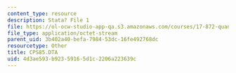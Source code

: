 ```yaml
---
content_type: resource
description: Stata? File 1
file: https://ol-ocw-studio-app-qa.s3.amazonaws.com/courses/17-872-quantitative-research-in-political-science-and-public-policy-spring-2004/4d3ae593b92359165d1c2206a223639c_CPS85.DTA
file_type: application/octet-stream
parent_uid: 3b402a40-befa-7984-53dc-16fe492768dc
resourcetype: Other
title: CPS85.DTA
uid: 4d3ae593-b923-5916-5d1c-2206a223639c
---
```

